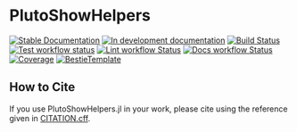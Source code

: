 # PlutoShowHelpers

[![Stable Documentation](https://img.shields.io/badge/docs-stable-blue.svg)](https://disberd.github.io/PlutoShowHelpers.jl/stable)
[![In development documentation](https://img.shields.io/badge/docs-dev-blue.svg)](https://disberd.github.io/PlutoShowHelpers.jl/dev)
[![Build Status](https://github.com/disberd/PlutoShowHelpers.jl/workflows/Test/badge.svg)](https://github.com/disberd/PlutoShowHelpers.jl/actions)
[![Test workflow status](https://github.com/disberd/PlutoShowHelpers.jl/actions/workflows/Test.yml/badge.svg?branch=main)](https://github.com/disberd/PlutoShowHelpers.jl/actions/workflows/Test.yml?query=branch%3Amain)
[![Lint workflow Status](https://github.com/disberd/PlutoShowHelpers.jl/actions/workflows/Lint.yml/badge.svg?branch=main)](https://github.com/disberd/PlutoShowHelpers.jl/actions/workflows/Lint.yml?query=branch%3Amain)
[![Docs workflow Status](https://github.com/disberd/PlutoShowHelpers.jl/actions/workflows/Docs.yml/badge.svg?branch=main)](https://github.com/disberd/PlutoShowHelpers.jl/actions/workflows/Docs.yml?query=branch%3Amain)
[![Coverage](https://codecov.io/gh/disberd/PlutoShowHelpers.jl/branch/main/graph/badge.svg)](https://codecov.io/gh/disberd/PlutoShowHelpers.jl)
[![BestieTemplate](https://img.shields.io/endpoint?url=https://raw.githubusercontent.com/JuliaBesties/BestieTemplate.jl/main/docs/src/assets/badge.json)](https://github.com/JuliaBesties/BestieTemplate.jl)

## How to Cite

If you use PlutoShowHelpers.jl in your work, please cite using the reference given in [CITATION.cff](https://github.com/disberd/PlutoShowHelpers.jl/blob/main/CITATION.cff).

